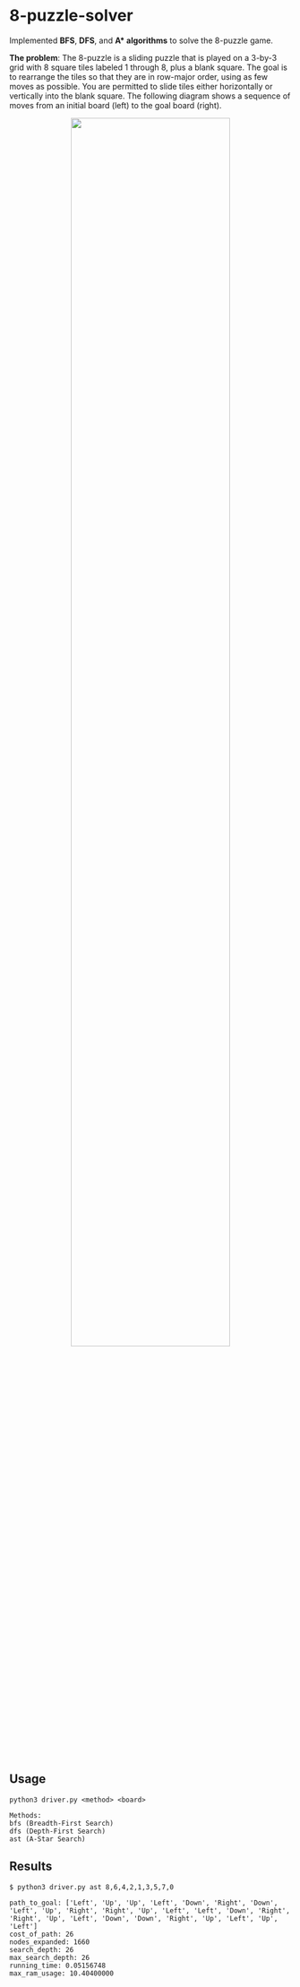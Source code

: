 # 8-puzzle-solver

Implemented **BFS**, **DFS**, and **A\* algorithms** to solve the 8-puzzle game.

**The problem**: The 8-puzzle is a sliding puzzle that is played on a 3-by-3 grid with 8 square tiles labeled 1 through 8, plus a blank square. The goal is to rearrange the tiles so that they are in row-major order, using as few moves as possible. You are permitted to slide tiles either horizontally or vertically into the blank square. The following diagram shows a sequence of moves from an initial board (left) to the goal board (right).

<p align='center'>
<img width="75%" height="75%" src="https://www.cs.princeton.edu/courses/archive/spring18/cos226/assignments/8puzzle/4moves.png" />
</p>

## Usage
```
python3 driver.py <method> <board>

Methods:
bfs (Breadth-First Search)
dfs (Depth-First Search)
ast (A-Star Search)
```

## Results
```
$ python3 driver.py ast 8,6,4,2,1,3,5,7,0

path_to_goal: ['Left', 'Up', 'Up', 'Left', 'Down', 'Right', 'Down', 'Left', 'Up', 'Right', 'Right', 'Up', 'Left', 'Left', 'Down', 'Right', 'Right', 'Up', 'Left', 'Down', 'Down', 'Right', 'Up', 'Left', 'Up', 'Left']
cost_of_path: 26
nodes_expanded: 1660
search_depth: 26
max_search_depth: 26
running_time: 0.05156748
max_ram_usage: 10.40400000
```



